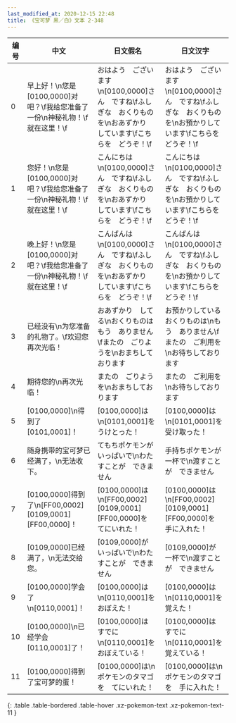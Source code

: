 ```yaml
---
last_modified_at: 2020-12-15 22:48
title: 《宝可梦 黑／白》文本 2-348
---
```

| 编号 | 中文 | 日文假名 | 日文汉字 |
| ---- | ---- | ---- | --- |
| 0 | 早上好！\n您是[0100,0000]对吧？\f我给您准备了一份\n神秘礼物！\f就在这里！\f | おはよう　ございます\n[0100,0000]さん　ですね\fふしぎな　おくりものを\nおあずかり　しています\fこちらを　どうぞ！\f | おはよう　ございます\n[0100,0000]さん　ですね\fふしぎな　おくりものを\nお預かりしています\fこちらを　どうぞ！\f |
| 1 | 您好！\n您是[0100,0000]对吧？\f我给您准备了一份\n神秘礼物！\f就在这里！\f | こんにちは\n[0100,0000]さん　ですね\fふしぎな　おくりものを\nおあずかり　しています\fこちらを　どうぞ！\f | こんにちは\n[0100,0000]さん　ですね\fふしぎな　おくりものを\nお預かりしています\fこちらを　どうぞ！\f |
| 2 | 晚上好！\n您是[0100,0000]对吧？\f我给您准备了一份\n神秘礼物！\f就在这里！\f | こんばんは\n[0100,0000]さん　ですね\fふしぎな　おくりものを\nおあずかり　しています\fこちらを　どうぞ！\f | こんばんは\n[0100,0000]さん　ですね\fふしぎな　おくりものを\nお預かりしています\fこちらを　どうぞ！\f |
| 3 | 已经没有\n为您准备的礼物了。\f欢迎您再次光临！ | おあずかり　してる\nおくりものは　もう　ありません\fまたの　ごりようを\nおまちして　おります | お預かりしている　おくりものは\nもう　ありません\fまたの　ご利用を\nお待ちしております |
| 4 | 期待您的\n再次光临！ | またの　ごりようを\nおまちしております | またの　ご利用を\nお待ちしております |
| 5 | [0100,0000]\n得到了[0101,0001]！ | [0100,0000]は\n[0101,0001]を　うけとった！ | [0100,0000]は\n[0101,0001]を　受け取った！ |
| 6 | 随身携带的宝可梦已经满了，\n无法收下。 | てもちポケモンが　いっぱいで\nわたすことが　できません | 手持ちポケモンが　一杯で\n渡すことが　できません |
| 7 | [0100,0000]得到了\n[FF00,0002][0109,0001][FF00,0000]！ | [0100,0000]は\n[FF00,0002][0109,0001][FF00,0000]を　てにいれた！ | [0100,0000]は\n[FF00,0002][0109,0001][FF00,0000]を　手に入れた！ |
| 8 | [0109,0000]已经满了，\n无法交给您。 | [0109,0000]が　いっぱいで\nわたすことが　できません | [0109,0000]が　一杯で\n渡すことが　できません |
| 9 | [0100,0000]学会了\n[0110,0001]！ | [0100,0000]は\n[0110,0001]を　おぼえた！ | [0100,0000]は\n[0110,0001]を　覚えた！ |
| 10 | [0100,0000]\n已经学会[0110,0001]了！ | [0100,0000]は　すでに\n[0110,0001]を　おぼえている！ | [0100,0000]は　すでに\n[0110,0001]を　覚えている！ |
| 11 | [0100,0000]得到了宝可梦的蛋！ | [0100,0000]は\nポケモンのタマゴを　てにいれた！ | [0100,0000]は\nポケモンのタマゴを　手に入れた！ |
{: .table .table-bordered .table-hover .xz-pokemon-text .xz-pokemon-text-11 }